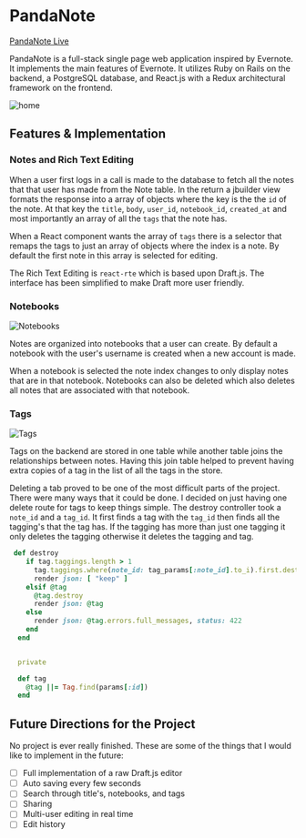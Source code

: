 # PandaNote
[PandaNote Live][heroku]

PandaNote is a full-stack single page web application inspired by Evernote. It implements the main features of Evernote. It utilizes Ruby on Rails on the backend, a PostgreSQL database, and React.js with a Redux architectural framework on the frontend.

![home](https://github.com/imahungrypanda/PandaNote/blob/master/docs/screen_shots/home.png)

## Features & Implementation

### Notes and Rich Text Editing

When a user first logs in a call is made to the database to fetch all the notes that that user has made from the Note table. In the return a jbuilder view formats the response into a array of objects where the key is the the `id` of the note. At that key the `title`, `body`, `user_id`, `notebook_id`, `created_at` and most importantly an array of all the `tags` that the note has.

When a React component wants the array of `tags` there is a selector that remaps the tags to just an array of objects where the index is a note. By default the first note in this array is selected for editing.

The Rich Text Editing is `react-rte` which is based upon Draft.js. The interface has been simplified to make Draft more user friendly.

### Notebooks

![Notebooks][notebooks]

Notes are organized into notebooks that a user can create. By default a notebook with the user's username is created when a new account is made.

When a notebook is selected the note index changes to only display notes that are in that notebook. Notebooks can also be deleted which also deletes all notes that are associated with that notebook.

### Tags

![Tags][tags]

Tags on the backend are stored in one table while another table joins the relationships between notes. Having this join table helped to prevent having extra copies of a tag in the list of all the tags in the store.

Deleting a tab proved to be one of the most difficult parts of the project. There were many ways that it could be done. I decided on just having one delete route for tags to keep things simple. The destroy controller took a `note_id` and a `tag_id`. It first finds a tag with the `tag_id` then finds all the tagging's that the tag has. If the tagging has more than just one tagging it only deletes the tagging otherwise it deletes the tagging and tag.

```Ruby
 def destroy
    if tag.taggings.length > 1
      tag.taggings.where(note_id: tag_params[:note_id].to_i).first.destroy
      render json: [ "keep" ]
    elsif @tag
      @tag.destroy
      render json: @tag
    else
      render json: @tag.errors.full_messages, status: 422
    end
  end


  private

  def tag
    @tag ||= Tag.find(params[:id])
  end
```

## Future Directions for the Project

No project is ever really finished. These are some of the things that I would like to implement in the future:

- [ ] Full implementation of a raw Draft.js editor
- [ ] Auto saving every few seconds
- [ ] Search through title's, notebooks, and tags
- [ ] Sharing
- [ ] Multi-user editing in real time
- [ ] Edit history

[heroku]:    http://pandanote.herokuapp.com/
[logo]:      /docs/logos/panda_icon_1.png
[splash]:    /docs/screen_shots/splash.png
[home]:      /docs/screen_shots/home.png
[tags]:      /docs/screen_shots/tags.png
[notebooks]: /docs/screen_shots/notebooks.png
